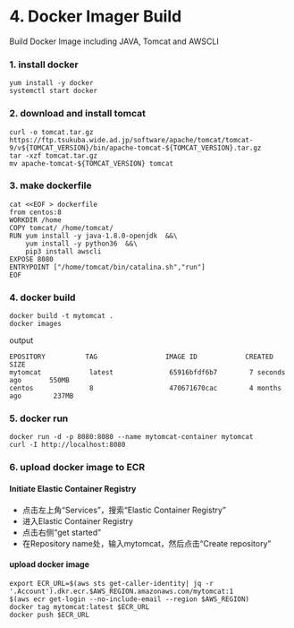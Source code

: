 

# 4. Docker Imager Build

Build Docker Image including JAVA, Tomcat and AWSCLI

### 1. install docker
```
yum install -y docker
systemctl start docker
```
### 2. download and install tomcat
```
curl -o tomcat.tar.gz https://ftp.tsukuba.wide.ad.jp/software/apache/tomcat/tomcat-9/v${TOMCAT_VERSION}/bin/apache-tomcat-${TOMCAT_VERSION}.tar.gz
tar -xzf tomcat.tar.gz
mv apache-tomcat-${TOMCAT_VERSION} tomcat
```
### 3. make dockerfile
```
cat <<EOF > dockerfile
from centos:8
WORKDIR /home
COPY tomcat/ /home/tomcat/
RUN yum install -y java-1.8.0-openjdk  &&\
    yum install -y python36  &&\
    pip3 install awscli
EXPOSE 8080
ENTRYPOINT ["/home/tomcat/bin/catalina.sh","run"]
EOF
```
### 4. docker build
```
docker build -t mytomcat .
docker images
```
output
```
EPOSITORY          TAG                 IMAGE ID            CREATED             SIZE
mytomcat            latest              65916bfdf6b7        7 seconds ago       550MB
centos              8                   470671670cac        4 months ago        237MB
```
### 5. docker run
```
docker run -d -p 8080:8080 --name mytomcat-container mytomcat
curl -I http://localhost:8080
```
### 6. upload docker image to ECR

#### Initiate Elastic Container Registry
- 点击左上角“Services”，搜索“Elastic Container Registry”
- 进入Elastic Container Registry
- 点击右侧“get started”
- 在Repository name处，输入mytomcat，然后点击“Create repository”

#### upload docker image
```
export ECR_URL=$(aws sts get-caller-identity| jq -r '.Account').dkr.ecr.$AWS_REGION.amazonaws.com/mytomcat:1
$(aws ecr get-login --no-include-email --region $AWS_REGION)
docker tag mytomcat:latest $ECR_URL
docker push $ECR_URL
```

